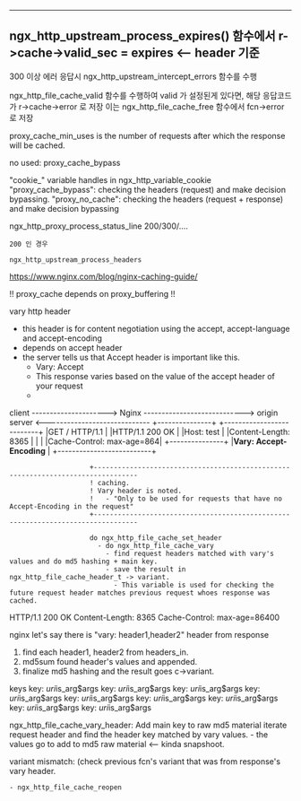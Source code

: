 ---------------------------------------------
ngx_http_upstream_process_expires() 함수에서
r->cache->valid_sec = expires   <-- header 기준
---------------------------------------------

300 이상 에러 응답시
  ngx_http_upstream_intercept_errors 함수를 수행

  ngx_http_file_cache_valid 함수를 수행하여  valid 가 설정된게 있다면, 해당 응답코드가 r->cache->error 로 저장
  이는 ngx_http_file_cache_free 함수에서 fcn->error 로 저장


proxy_cache_min_uses is the number of requests after which the response will be cached.

no used:
    proxy_cache_bypass

"cookie_" variable handles in ngx_http_variable_cookie
"proxy_cache_bypass": checking the headers (request) and make decision bypassing.
"proxy_no_cache": checking the headers (request + response) and make decision bypassing





ngx_http_proxy_process_status_line
    200/300/....

    200 인 경우

    ngx_http_upstream_process_headers

https://www.nginx.com/blog/nginx-caching-guide/



!! proxy_cache depends on proxy_buffering !!



vary http header
- this header is for content negotiation using the accept, accept-language and accept-encoding
- depends on accept header
- the server tells us that Accept header is important like this.
  - Vary: Accept
  - This response varies based on the value of the accept header of your request
  -

client --------------------->  Nginx  ----------------------------> origin server
                                     <-----------------------------
    +---------------+                  +--------------------------+
    |GET / HTTP/1.1 |                  |HTTP/1.1 200 OK           |
    |Host: test     |                  |Content-Length: 8365      |
    |               |                  |Cache-Control: max-age=864|
    +---------------+                  |**Vary: Accept-Encoding** |
                                       +--------------------------+

                        +---------------------------------------------------------------------------------
                        ! caching.
                        ! Vary header is noted.
                        !   - "Only to be used for requests that have no Accept-Encoding in the request"
                        +---------------------------------------------------------------------------------

                        do ngx_http_file_cache_set_header
                          - do ngx_http_file_cache_vary
                            - find request headers matched with vary's values and do md5 hashing + main key.
                            - save the result in ngx_http_file_cache_header_t -> variant.
                              - This variable is used for checking the future request header matches previous request whoes response was cached.



HTTP/1.1 200 OK
Content-Length: 8365
Cache-Control: max-age=86400


nginx
let's say there is "vary: header1,header2" header from response
1. find each header1, header2 from headers_in.
2. md5sum found header's values and appended.
3. finalize md5 hashing and the result goes c->variant.




keys
    key: $uri$is_arg$args
    key: $uri$is_arg$args
    key: $uri$is_arg$args
    key: $uri$is_arg$args
    key: $uri$is_arg$args
    key: $uri$is_arg$args
    key: $uri$is_arg$args
    key: $uri$is_arg$args
    key: $uri$is_arg$args




ngx_http_file_cache_vary_header:
    Add main key to raw md5 material
    iterate request header and find the header key matched by vary values.
      - the values go to add to md5 raw material     <-- kinda snapshoot.




variant mismatch:   (check previous fcn's variant that was from response's vary header.

    - ngx_http_file_cache_reopen



